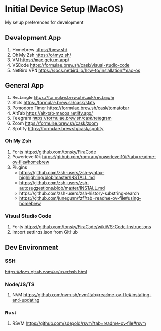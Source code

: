 # Initial Device Setup (MacOS)

My setup preferences for development

## Development App
1. Homebrew https://brew.sh/
2. Oh My Zsh https://ohmyz.sh/
3. VM https://mac.getutm.app/
4. VSCode https://formulae.brew.sh/cask/visual-studio-code
5. NetBird VPN https://docs.netbird.io/how-to/installation#mac-os

## General App
1. Rectangle https://formulae.brew.sh/cask/rectangle
2. Stats https://formulae.brew.sh/cask/stats
3. Pomodoro Timer https://formulae.brew.sh/cask/tomatobar
4. AltTab https://alt-tab-macos.netlify.app/
5. Telegram https://formulae.brew.sh/cask/telegram
6. Zoom https://formulae.brew.sh/cask/zoom
7. Spotify https://formulae.brew.sh/cask/spotify

### Oh My Zsh
1. Fonts https://github.com/tonsky/FiraCode
2. Powerlevel10k https://github.com/romkatv/powerlevel10k?tab=readme-ov-file#homebrew
3. Plugins
    - https://github.com/zsh-users/zsh-syntax-highlighting/blob/master/INSTALL.md
    - https://github.com/zsh-users/zsh-autosuggestions/blob/master/INSTALL.md
    - https://github.com/zsh-users/zsh-history-substring-search
    - https://github.com/junegunn/fzf?tab=readme-ov-file#using-homebrew

### Visual Studio Code
1. Fonts https://github.com/tonsky/FiraCode/wiki/VS-Code-Instructions
2. Import settings.json from GitHub

## Dev Environment

### SSH
https://docs.gitlab.com/ee/user/ssh.html

### Node/JS/TS
1. NVM https://github.com/nvm-sh/nvm?tab=readme-ov-file#installing-and-updating

### Rust
1. RSVM https://github.com/sdepold/rsvm?tab=readme-ov-file#rsvm
